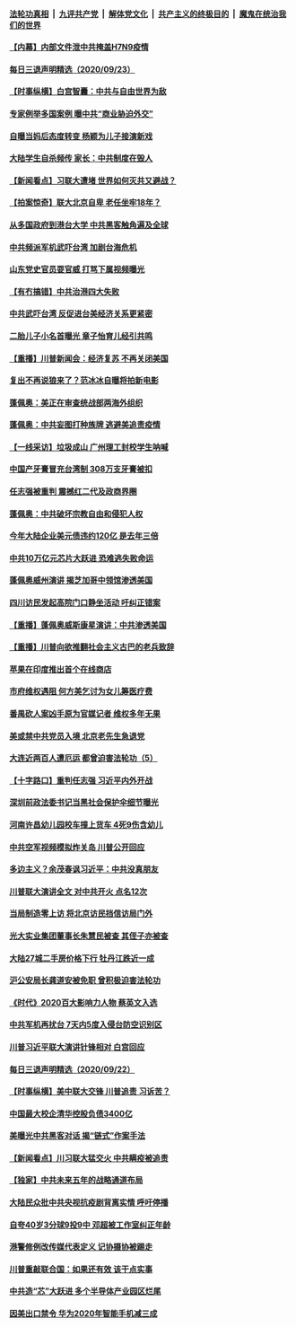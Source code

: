 ####  [法轮功真相](../../../../basic/blob/master/README.md?t=09241231) &nbsp;|&nbsp; [九评共产党](../../../../9ping.md/blob/master/README.md?t=09241231) &nbsp;|&nbsp; [解体党文化](../../../../jtdwh.md/blob/master/README.md?t=09241231)  &nbsp;|&nbsp; [共产主义的终极目的](../../../../gczydzjmd.md/blob/master/README.md?t=09241231) &nbsp;|&nbsp; [魔鬼在统治我们的世界](../../../../mgztzwmdsj.md/blob/master/README.md?t=09241231) 


#### [【内幕】内部文件泄中共掩盖H7N9疫情](../pages/nsc413/n12420873.md?t=09241231) 

#### [每日三退声明精选（2020/09/23）](../pages/nsc413/n12426110.md?t=09241231) 

#### [【时事纵横】白宫智囊：中共与自由世界为敌](../pages/nsc413/n12425245.md?t=09241231) 

#### [专家例举多国案例 曝中共“商业胁迫外交”](../pages/nsc413/n12425579.md?t=09241231) 

#### [自曝当妈后态度转变 杨颖为儿子接演新戏](../pages/nsc413/n12425692.md?t=09241231) 

#### [大陆学生自杀频传 家长：中共制度在毁人](../pages/nsc413/n12425771.md?t=09241231) 

#### [【新闻看点】习联大遭堵 世界如何灭共又避战？](../pages/nsc413/n12425452.md?t=09241231) 

#### [【拍案惊奇】联大北京自卑 老任坐牢18年？](../pages/nsc413/n12423617.md?t=09241231) 

#### [从多国政府到港台大学 中共黑客触角遍及全球](../pages/nsc413/n12417906.md?t=09241231) 

#### [中共频派军机武吓台湾 加剧台海危机](../pages/nsc413/n12425567.md?t=09241231) 

#### [山东党史官员耍官威 打骂下属视频曝光](../pages/nsc413/n12425590.md?t=09241231) 

#### [【有冇搞错】中共治港四大失败](../pages/nsc413/n12425605.md?t=09241231) 

#### [中共武吓台湾 反促进台美经济关系更紧密](../pages/nsc413/n12425564.md?t=09241231) 

#### [二胎儿子小名首曝光 章子怡育儿经引共鸣](../pages/nsc413/n12425190.md?t=09241231) 

#### [【重播】川普新闻会：经济复苏 不再关闭美国](../pages/nsc413/n12425492.md?t=09241231) 

#### [复出不再说狼来了？范冰冰自曝将拍新电影](../pages/nsc413/n12425505.md?t=09241231) 

#### [蓬佩奥：美正在审查统战部两海外组织](../pages/nsc413/n12425580.md?t=09241231) 

#### [蓬佩奥：中共妄图打种族牌 逃避美追责疫情](../pages/nsc413/n12425158.md?t=09241231) 

#### [【一线采访】垃圾成山 广州理工封校学生呐喊](../pages/nsc413/n12424948.md?t=09241231) 

#### [中国产牙膏冒充台湾制 308万支牙膏被扣](../pages/nsc413/n12425275.md?t=09241231) 

#### [任志强被重判 震撼红二代及政商界圈](../pages/nsc413/n12424906.md?t=09241231) 

#### [蓬佩奥：中共破坏宗教自由和侵犯人权](../pages/nsc413/n12425216.md?t=09241231) 

#### [今年大陆企业美元债违约120亿 是去年三倍](../pages/nsc413/n12425063.md?t=09241231) 

#### [中共10万亿元芯片大跃进 恐难逃失败命运](../pages/nsc413/n12425172.md?t=09241231) 

#### [蓬佩奥威州演讲 揭芝加哥中领馆渗透美国](../pages/nsc413/n12425118.md?t=09241231) 

#### [四川访民发起高院门口静坐活动 吁纠正错案](../pages/nsc413/n12424924.md?t=09241231) 

#### [【重播】蓬佩奥威斯康星演讲：中共渗透美国](../pages/nsc413/n12421353.md?t=09241231) 

#### [【重播】川普向欲推翻社会主义古巴的老兵致辞](../pages/nsc413/n12423718.md?t=09241231) 

#### [苹果在印度推出首个在线商店](../pages/nsc413/n12424765.md?t=09241231) 

#### [市府维权遇阻 何方美乞讨为女儿筹医疗费](../pages/nsc413/n12424205.md?t=09241231) 

#### [番禺砍人案凶手原为官媒记者 维权多年无果](../pages/nsc413/n12424344.md?t=09241231) 

#### [美或禁中共党员入境 北京老先生急退党](../pages/nsc413/n12423250.md?t=09241231) 

#### [大连近两百人遭厄运 都曾迫害法轮功（5）](../pages/nsc413/n12394764.md?t=09241231) 

#### [【十字路口】重判任志强 习近平内外开战](../pages/nsc413/n12423361.md?t=09241231) 

#### [深圳前政法委书记当黑社会保护伞细节曝光](../pages/nsc413/n12424204.md?t=09241231) 

#### [河南许昌幼儿园校车撞上货车 4死9伤含幼儿](../pages/nsc413/n12424181.md?t=09241231) 

#### [中共空军视频模拟炸关岛 川普公开回应](../pages/nsc413/n12424290.md?t=09241231) 

#### [多边主义？余茂春讽习近平：中共没真朋友](../pages/nsc413/n12424244.md?t=09241231) 

#### [川普联大演讲全文 对中共开火 点名12次](../pages/nsc413/n12424202.md?t=09241231) 

#### [当局制造零上访 将北京访民挡信访局门外](../pages/nsc413/n12424052.md?t=09241231) 

#### [光大实业集团董事长朱慧民被查 其侄子亦被查](../pages/nsc413/n12423975.md?t=09241231) 

#### [大陆27城二手房价格下行 牡丹江跌近一成](../pages/nsc413/n12423738.md?t=09241231) 

#### [沪公安局长龚道安被免职 曾积极迫害法轮功](../pages/nsc413/n12423668.md?t=09241231) 


#### [《时代》2020百大影响力人物 蔡英文入选](../pages/nsc413/n12423567.md?t=09241231) 

#### [中共军机再扰台 7天内5度入侵台防空识别区](../pages/nsc413/n12423416.md?t=09241231) 

#### [川普习近平联大演讲针锋相对 白宫回应](../pages/nsc413/n12423439.md?t=09241231) 

#### [每日三退声明精选（2020/09/22）](../pages/nsc413/n12423519.md?t=09241231) 

#### [【时事纵横】美中联大交锋 川普追责 习诉苦？](../pages/nsc413/n12422879.md?t=09241231) 

#### [中国最大校企清华控股负债3400亿](../pages/nsc413/n12423095.md?t=09241231) 

#### [美曝光中共黑客对话 揭“链式”作案手法](../pages/nsc413/n12421108.md?t=09241231) 

#### [【新闻看点】川习联大猛交火 中共瞒疫被追责](../pages/nsc413/n12422942.md?t=09241231) 

#### [【独家】中共未来五年的战略通道布局](../pages/nsc413/n12414395.md?t=09241231) 

#### [大陆民众批中共央视抗疫剧背离实情 呼吁停播](../pages/nsc413/n12423007.md?t=09241231) 

#### [自夸40岁3分球9投9中 邓超被工作室纠正年龄](../pages/nsc413/n12423047.md?t=09241231) 

#### [港警修例改传媒代表定义 记协摄协被踢走](../pages/nsc413/n12423085.md?t=09241231) 

#### [川普重敲联合国：如果还有效 该干点实事](../pages/nsc413/n12422691.md?t=09241231) 

#### [中共造“芯”大跃进 多个半导体产业园区烂尾](../pages/nsc413/n12422946.md?t=09241231) 

#### [因美出口禁令 华为2020年智能手机减三成](../pages/nsc413/n12423046.md?t=09241231) 

